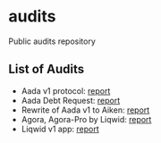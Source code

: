# audits
Public audits repository

## List of Audits

* Aada v1 protocol: [report](./reports/aada-v1.pdf)
* Aada Debt Request: [report](./reports/aada-debt-request-v1.pdf)
* Rewrite of Aada v1 to Aiken: [report](./reports/aada-v1.1.pdf)
* Agora, Agora-Pro by Liqwid: [report](./reports/liqwid-agora-v1.pdf)
* Liqwid v1 app: [report](./reports/liqwid-app-v1.0.pdf)
